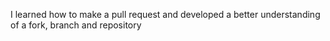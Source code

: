 I learned how to make a pull request and developed a better understanding of a fork, branch and repository